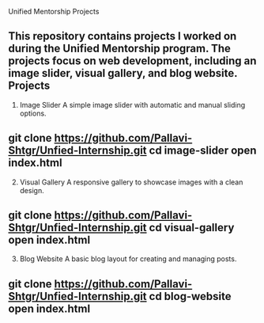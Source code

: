 Unified Mentorship Projects

This repository contains projects I worked on during the Unified Mentorship program. The projects focus on web development, including an image slider, visual gallery, and blog website. 
Projects
----------------------------------------------------------------------------------------------
1. Image Slider
A simple image slider with automatic and manual sliding options.

git clone https://github.com/Pallavi-Shtgr/Unfied-Internship.git
cd image-slider
open index.html
----------------------------------------------

2. Visual Gallery
A responsive gallery to showcase images with a clean design.

git clone https://github.com/Pallavi-Shtgr/Unfied-Internship.git
cd visual-gallery
open index.html
-------------------------------------------------------------------


3. Blog Website
A basic blog layout for creating and managing posts.

git clone https://github.com/Pallavi-Shtgr/Unfied-Internship.git
cd blog-website
open index.html
--------------------------------------------------------------
